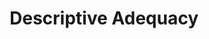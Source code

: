 ---
word: "true"

types: "word"

title: "Descriptive Adequacy"

categories: ['']

tags: ['Descriptive', 'Adequacy']

arabic: 'معيار كفاءة الوصف'

arexps: []

enwords: ['Descriptive Adequacy']

enexps: []

arlexicons: 'ع'

enlexicons: 'D'

authors: ['Ruqayya Roshdy']

translators: ['']

citations: 'مقدمة في حوسبة اللغة العربية'

sources: 'مركز الملك عبدالله بن عبدالعزيز الدولي لخدمة اللغة العربية'

slug: ""
---